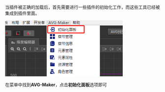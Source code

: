 当插件被正确的加载后，首先需要进行一些插件的初始化工作，而这些工具已经被集成到插件里面。

![ff](init.png)

在菜单中找到**AVG-Maker**，点击**初始化面板**选项即可

